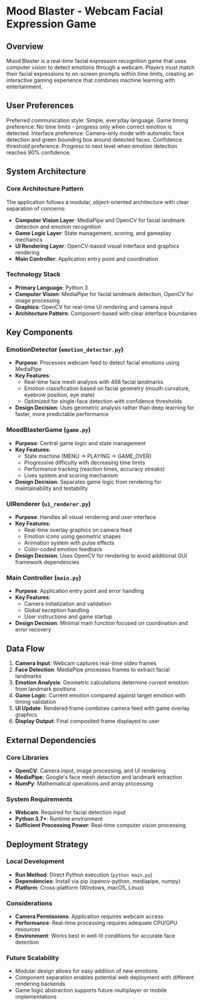 # Mood Blaster - Webcam Facial Expression Game

## Overview

Mood Blaster is a real-time facial expression recognition game that uses computer vision to detect emotions through a webcam. Players must match their facial expressions to on-screen prompts within time limits, creating an interactive gaming experience that combines machine learning with entertainment.

## User Preferences

Preferred communication style: Simple, everyday language.
Game timing preference: No time limits - progress only when correct emotion is detected.
Interface preference: Camera-only mode with automatic face detection and green bounding box around detected faces.
Confidence threshold preference: Progress to next level when emotion detection reaches 90% confidence.

## System Architecture

### Core Architecture Pattern
The application follows a modular, object-oriented architecture with clear separation of concerns:

- **Computer Vision Layer**: MediaPipe and OpenCV for facial landmark detection and emotion recognition
- **Game Logic Layer**: State management, scoring, and gameplay mechanics
- **UI Rendering Layer**: OpenCV-based visual interface and graphics rendering
- **Main Controller**: Application entry point and coordination

### Technology Stack
- **Primary Language**: Python 3
- **Computer Vision**: MediaPipe for facial landmark detection, OpenCV for image processing
- **Graphics**: OpenCV for real-time UI rendering and camera input
- **Architecture Pattern**: Component-based with clear interface boundaries

## Key Components

### EmotionDetector (`emotion_detector.py`)
- **Purpose**: Processes webcam feed to detect facial emotions using MediaPipe
- **Key Features**: 
  - Real-time face mesh analysis with 468 facial landmarks
  - Emotion classification based on facial geometry (mouth curvature, eyebrow position, eye state)
  - Optimized for single-face detection with confidence thresholds
- **Design Decision**: Uses geometric analysis rather than deep learning for faster, more predictable performance

### MoodBlasterGame (`game.py`)
- **Purpose**: Central game logic and state management
- **Key Features**:
  - State machine (MENU → PLAYING → GAME_OVER)
  - Progressive difficulty with decreasing time limits
  - Performance tracking (reaction times, accuracy streaks)
  - Lives system and scoring mechanism
- **Design Decision**: Separates game logic from rendering for maintainability and testability

### UIRenderer (`ui_renderer.py`)
- **Purpose**: Handles all visual rendering and user interface
- **Key Features**:
  - Real-time overlay graphics on camera feed
  - Emotion icons using geometric shapes
  - Animation system with pulse effects
  - Color-coded emotion feedback
- **Design Decision**: Uses OpenCV for rendering to avoid additional GUI framework dependencies

### Main Controller (`main.py`)
- **Purpose**: Application entry point and error handling
- **Key Features**:
  - Camera initialization and validation
  - Global exception handling
  - User instructions and game startup
- **Design Decision**: Minimal main function focused on coordination and error recovery

## Data Flow

1. **Camera Input**: Webcam captures real-time video frames
2. **Face Detection**: MediaPipe processes frames to extract facial landmarks
3. **Emotion Analysis**: Geometric calculations determine current emotion from landmark positions
4. **Game Logic**: Current emotion compared against target emotion with timing validation
5. **UI Update**: Rendered frame combines camera feed with game overlay graphics
6. **Display Output**: Final composited frame displayed to user

## External Dependencies

### Core Libraries
- **OpenCV**: Camera input, image processing, and UI rendering
- **MediaPipe**: Google's face mesh detection and landmark extraction
- **NumPy**: Mathematical operations and array processing

### System Requirements
- **Webcam**: Required for facial detection input
- **Python 3.7+**: Runtime environment
- **Sufficient Processing Power**: Real-time computer vision processing

## Deployment Strategy

### Local Development
- **Run Method**: Direct Python execution (`python main.py`)
- **Dependencies**: Install via pip (opencv-python, mediapipe, numpy)
- **Platform**: Cross-platform (Windows, macOS, Linux)

### Considerations
- **Camera Permissions**: Application requires webcam access
- **Performance**: Real-time processing requires adequate CPU/GPU resources
- **Environment**: Works best in well-lit conditions for accurate face detection

### Future Scalability
- Modular design allows for easy addition of new emotions
- Component separation enables potential web deployment with different rendering backends
- Game logic abstraction supports future multiplayer or mobile implementations